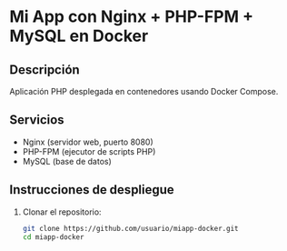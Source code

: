 # Mi App con Nginx + PHP-FPM + MySQL en Docker

## Descripción
Aplicación PHP desplegada en contenedores usando Docker Compose.

## Servicios
- Nginx (servidor web, puerto 8080)
- PHP-FPM (ejecutor de scripts PHP)
- MySQL (base de datos)

## Instrucciones de despliegue
1. Clonar el repositorio:
   ```bash
   git clone https://github.com/usuario/miapp-docker.git
   cd miapp-docker

